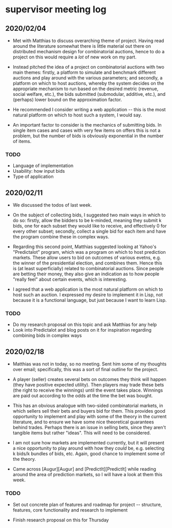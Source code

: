 # supervisor meeting log

## 2020/02/04
- Met with Matthias to discuss overarching theme of project. Having read around
  the literature somewhat there is little material out there on distributed
  mechanism design for combinatorial auctions, hence to do a project on this
  would require a *lot* of new work on my part.

- Instead pitched the idea of a project on combinatorial auctions with two main
  themes: firstly, a platform to simulate and benchmark different auctions and
  play around with the various parameters; and secondly, a platform on which to
  host auctions, whereby the system decides on the appropriate mechanism to run
  based on the desired metric (revenue, social welfare, etc.), the bids
  submitted (submodular, additive, etc.), and (perhaps) lower bound on the
  approximation factor.

- He recommended I consider writing a web application -- this is the most
  natural platform on which to host such a system, I would say.

- An important factor to consider is the mechanics of submitting bids. In
  single item cases and cases with very few items on offers this is not a
  problem, but the number of bids is obviously exponential in the number of
  items.

### TODO
- Language of implementation
- Usability: how input bids
- Type of application

## 2020/02/11
- We discussed the todos of last week.

- On the subject of collecting bids, I suggested two main ways in which to do
  so: firstly, allow the bidders to be k-minded, meaning they submit k bids,
  one for each subset they would like to receive, and effectively 0 for every
  other subset; secondly, collect a single bid for each item and have the
  program combine these in complex ways. 

- Regarding this second point, Matthias suggested looking at Yahoo's
  "Predictalot" program, which was a program on which to host prediction
  markets. These allow users to bid on outcomes of various evetns, e.g. the
  winner of the presidential election, and combines them. Hence this is (at
  least superficially) related to combinatorial auctions. Since people are
  betting their money, they also give an indication as to how people "really
  feel" about certain events, which is interesting.

- I agreed that a web application is the most natural platform on which to host
  such an auction. I expressed my desire to implement it in Lisp, not because
  it is a functional language, but just because I want to learn Lisp.

### TODO
- Do my research proposal on this topic and ask Matthias for any help
- Look into Predictalot and blog posts on it for inspiration regarding
  combining bids in complex ways

## 2020/02/18
- Matthias was not in today, so no meeting. Sent him some of my thoughts over
  email; specifically, this was a sort of final outline for the project.

- A player (seller) creates several bets on outcomes they think will happen
  (they have positive expected utility). Then players may trade these bets (the
  right to receive the winnings) until the event takes place. Winnings are paid
  out according to the odds at the time the bet was bought.

- This has an obvious analogue with two-sided combinatorial markets, in which
  sellers sell their bets and buyers bid for them. This provides good
  opportunity to implement and play with some of the theory in the current
  literature, and to ensure we have some nice theoretical guarantees behind
  trades. Perhaps there is an issue in selling bets, since they aren't tangible
  items but rather "ideas". This will need to be considered.

- I am not sure how markets are implemented currently, but it will present a
  nice opportunity to play around with how they _could_ be, e.g. selecting k
  bids/k bundles of bids, etc. Again, good chance to implement some of the
  theory.

- Came across [Augur][Augur] and [PredictIt][PredictIt] while reading around
  the area of prediction markets, so I will have a look at them this week.

### TODO
- Set out concrete plan of features and roadmap for project -- structure,
  features, core functionality and research to implement

- Finish research proposal on this for Thursday
